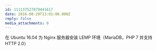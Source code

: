 ```yaml
---
id: 111137527879441617
date: 2016-08-29T13:01:00.000Z
reply: false
media_attachments: 0
---
```


在 Ubuntu 16.04 为 Nginx 服务器安装 LEMP 环境（MariaDB，PHP 7 并支持 HTTP 2.0）​​​​

